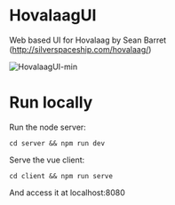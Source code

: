 # HovalaagUI

Web based UI for Hovalaag by Sean Barret (http://silverspaceship.com/hovalaag/)

![HovalaagUI-min](https://user-images.githubusercontent.com/1338143/94086330-e7c81900-fe0a-11ea-8d36-29670f7c711e.png)

# Run locally

Run the node server:
```
cd server && npm run dev
```
Serve the vue client:
```
cd client && npm run serve
```
And access it at localhost:8080

